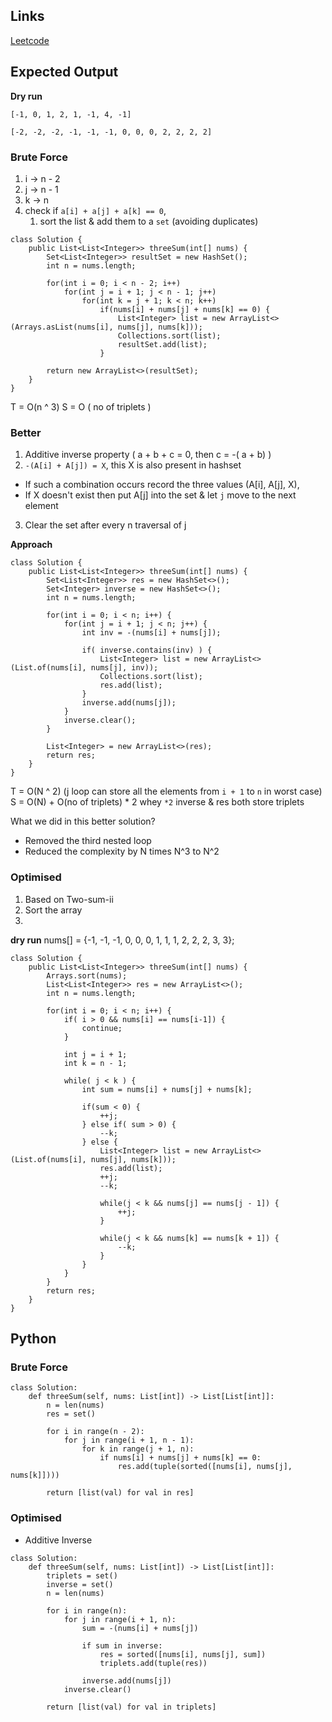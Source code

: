 ## Links
[Leetcode](https://leetcode.com/problems/3sum/description/)

## Expected Output

**Dry run**
```
[-1, 0, 1, 2, 1, -1, 4, -1]

[-2, -2, -2, -1, -1, -1, 0, 0, 0, 2, 2, 2, 2]

```

### Brute Force
1. i -> n - 2
2. j -> n - 1
3. k -> n
4. check if `a[i] + a[j] + a[k] == 0`, 
   1. sort the list & add them to a `set` (avoiding duplicates)

```
class Solution {
    public List<List<Integer>> threeSum(int[] nums) {
        Set<List<Integer>> resultSet = new HashSet();
        int n = nums.length;

        for(int i = 0; i < n - 2; i++)
            for(int j = i + 1; j < n - 1; j++)
                for(int k = j + 1; k < n; k++) 
                    if(nums[i] + nums[j] + nums[k] == 0) {
                        List<Integer> list = new ArrayList<>(Arrays.asList(nums[i], nums[j], nums[k]));
                        Collections.sort(list);
                        resultSet.add(list);
                    }

        return new ArrayList<>(resultSet);
    }
}
```
T = O(n ^ 3)
S = O ( no of triplets )

### Better
1. Additive inverse property ( a + b + c = 0, then c = -( a + b) )
2. `-(A[i] + A[j]) = X`, this X is also present in hashset 
- If such a combination occurs record the three values (A[i], A[j], X), 
- If X doesn't exist then put A[j] into the set & let `j` move to the next element
3. Clear the set after every n traversal of j

**Approach**
```
class Solution {
    public List<List<Integer>> threeSum(int[] nums) {
        Set<List<Integer>> res = new HashSet<>();
        Set<Integer> inverse = new HashSet<>();
        int n = nums.length;

        for(int i = 0; i < n; i++) {
            for(int j = i + 1; j < n; j++) {
                int inv = -(nums[i] + nums[j]);
                
                if( inverse.contains(inv) ) {
                    List<Integer> list = new ArrayList<>(List.of(nums[i], nums[j], inv));
                    Collections.sort(list);
                    res.add(list);
                }
                inverse.add(nums[j]);
            }
            inverse.clear();
        }

        List<Integer> = new ArrayList<>(res);
        return res;
    }
}
```
T = O(N ^ 2) (j loop can store all the elements from `i + 1` to `n` in worst case)
S = O(N) + O(no of triplets) * 2 
whey `*2` inverse & res both store triplets

What we did in this better solution?
- Removed the third nested loop
- Reduced the complexity by N times N^3 to N^2

### Optimised
1. Based on Two-sum-ii
2. Sort the array
3. 

**dry run**
nums[] = {-1, -1, -1, 0, 0, 0, 1, 1, 1, 2, 2, 2, 3, 3};

```
class Solution {
    public List<List<Integer>> threeSum(int[] nums) {
        Arrays.sort(nums);
        List<List<Integer>> res = new ArrayList<>();
        int n = nums.length;

        for(int i = 0; i < n; i++) {
            if( i > 0 && nums[i] == nums[i-1]) {
                continue;
            }

            int j = i + 1;
            int k = n - 1;

            while( j < k ) {
                int sum = nums[i] + nums[j] + nums[k];

                if(sum < 0) {
                    ++j;
                } else if( sum > 0) {
                    --k;
                } else {
                    List<Integer> list = new ArrayList<>(List.of(nums[i], nums[j], nums[k]));
                    res.add(list);
                    ++j;
                    --k;

                    while(j < k && nums[j] == nums[j - 1]) {
                        ++j;
                    }

                    while(j < k && nums[k] == nums[k + 1]) {
                        --k;
                    }
                }
            }
        }
        return res;
    }
}
```


## Python

### Brute Force
```
class Solution:
    def threeSum(self, nums: List[int]) -> List[List[int]]:
        n = len(nums)
        res = set()

        for i in range(n - 2):
            for j in range(i + 1, n - 1):
                for k in range(j + 1, n):
                    if nums[i] + nums[j] + nums[k] == 0:
                        res.add(tuple(sorted([nums[i], nums[j], nums[k]])))
        
        return [list(val) for val in res]
```

### Optimised
- Additive Inverse 

```
class Solution:
    def threeSum(self, nums: List[int]) -> List[List[int]]:
        triplets = set()
        inverse = set()
        n = len(nums)

        for i in range(n):
            for j in range(i + 1, n):
                sum = -(nums[i] + nums[j])

                if sum in inverse:
                    res = sorted([nums[i], nums[j], sum])
                    triplets.add(tuple(res))

                inverse.add(nums[j])
            inverse.clear()
        
        return [list(val) for val in triplets]
```
